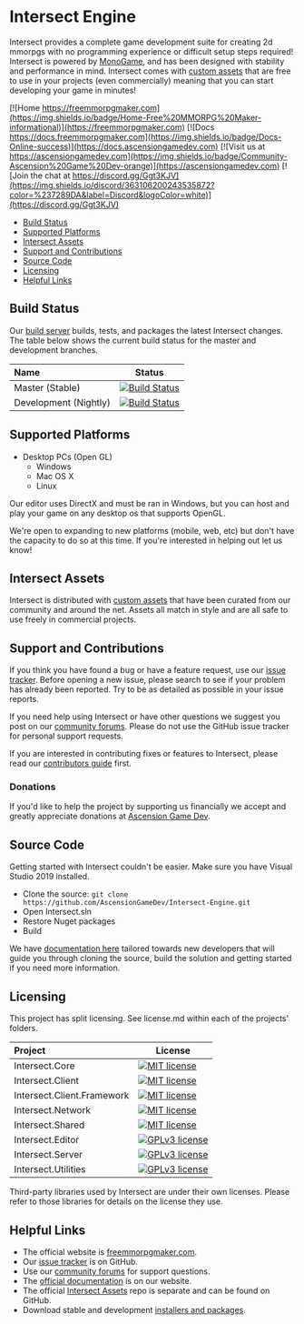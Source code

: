 # Intersect Engine

Intersect provides a complete game development suite for creating 2d mmorpgs with no programming experience or difficult setup steps required! Intersect is powered by [MonoGame](http://monogame.net), and has been designed with stability and performance in mind. Intersect comes with [custom assets](https://github.com/AscensionGameDev/Intersect-Assets) that are free to use in your projects (even commercially) meaning that you can start developing your game in minutes!

[![Home https://freemmorpgmaker.com](https://img.shields.io/badge/Home-Free%20MMORPG%20Maker-informational)](https://freemmorpgmaker.com) 
[![Docs https://docs.freemmorpgmaker.com](https://img.shields.io/badge/Docs-Online-success)](https://docs.ascensiongamedev.com) 
[![Visit us at https://ascensiongamedev.com](https://img.shields.io/badge/Community-Ascension%20Game%20Dev-orange)](https://ascensiongamedev.com) 
[![Join the chat at https://discord.gg/Ggt3KJV](https://img.shields.io/discord/363106200243535872?color=%237289DA&label=Discord&logoColor=white)](https://discord.gg/Ggt3KJV)

 * [Build Status](#build-status)
 * [Supported Platforms](#supported-platforms)
 * [Intersect Assets](#interset-assets)
 * [Support and Contributions](#support-and-contributions)
 * [Source Code](#source-code)
 * [Licensing](#licensing)
 * [Helpful Links](#helpful-links)


## Build Status

Our [build server](https://teamcity.freemmorpgmaker.com/?guest=1) builds, tests, and packages the latest Intersect changes.  The table below shows the current build status for the master and development branches.

| Name  | Status |
|:---|--------|
| Master (Stable) | [![Build Status](https://teamcity.freemmorpgmaker.com/app/rest/builds/buildType:stable/statusIcon)](https://teamcity.freemmorpgmaker.com/viewType.html?buildTypeId=stable&guest=1) |
| Development (Nightly) | [![Build Status](https://teamcity.freemmorpgmaker.com/app/rest/builds/buildType:dev/statusIcon)](https://teamcity.freemmorpgmaker.com/viewType.html?buildTypeId=dev&guest=1) |


## Supported Platforms

 * Desktop PCs (Open GL)
    * Windows
    * Mac OS X
    * Linux

Our editor uses DirectX and must be ran in Windows, but you can host and play your game on any desktop os that supports OpenGL.

We're open to expanding to new platforms (mobile, web, etc) but don't have the capacity to do so at this time. If you're interested in helping out let us know!


## Intersect Assets

Intersect is distributed with [custom assets](https://github.com/AscensionGameDev/Intersect-Assets) that have been curated from our community and around the net. Assets all match in style and are all safe to use freely in commercial projects. 


## Support and Contributions

If you think you have found a bug or have a feature request, use our [issue tracker](https://github.com/AscensionGameDev/Intersect-Engine/issues). Before opening a new issue, please search to see if your problem has already been reported.  Try to be as detailed as possible in your issue reports.

If you need help using Intersect or have other questions we suggest you post on our [community forums](https://ascensiongamedev.com).  Please do not use the GitHub issue tracker for personal support requests.

If you are interested in contributing fixes or features to Intersect, please read our [contributors guide](CONTRIBUTING.md) first.

### Donations

If you'd like to help the project by supporting us financially we accept and greatly appreciate donations at [Ascension Game Dev](https://www.ascensiongamedev.com/donate/make-donation/).


## Source Code

Getting started with Intersect couldn't be easier. Make sure you have Visual Studio 2019 installed. 

 * Clone the source: `git clone https://github.com/AscensionGameDev/Intersect-Engine.git`
 * Open Intersect.sln
 * Restore Nuget packages
 * Build

We have [documentation here](https://docs.freemmorpgmaker.com/en-US/developer/start/compiling.html) tailored towards new developers that will guide you through cloning the source, build the solution and getting started if you need more information.


## Licensing

This project has split licensing. See license.md within each of the projects' folders.

| Project  | License |
|:---|--------|
| Intersect.Core | [![MIT license](https://img.shields.io/badge/License-MIT-blue.svg)](https://tldrlegal.com/license/mit-license) |
| Intersect.Client | [![MIT license](https://img.shields.io/badge/License-MIT-blue.svg)](https://tldrlegal.com/license/mit-license) |
| Intersect.Client.Framework | [![MIT license](https://img.shields.io/badge/License-MIT-blue.svg)](https://tldrlegal.com/license/mit-license) |
| Intersect.Network | [![MIT license](https://img.shields.io/badge/License-MIT-blue.svg)](https://tldrlegal.com/license/mit-license) |
| Intersect.Shared | [![MIT license](https://img.shields.io/badge/License-MIT-blue.svg)](https://tldrlegal.com/license/mit-license) |
| Intersect.Editor | [![GPLv3 license](https://img.shields.io/badge/License-GPLv3-blue.svg)](https://tldrlegal.com/license/gnu-general-public-license-v3-(gpl-3)) |
| Intersect.Server | [![GPLv3 license](https://img.shields.io/badge/License-GPLv3-blue.svg)](https://tldrlegal.com/license/gnu-general-public-license-v3-(gpl-3)) |
| Intersect.Utilities | [![GPLv3 license](https://img.shields.io/badge/License-GPLv3-blue.svg)](https://tldrlegal.com/license/gnu-general-public-license-v3-(gpl-3)) |

Third-party libraries used by Intersect are under their own licenses.  Please refer to those libraries for details on the license they use.


## Helpful Links

 * The official website is [freemmorpgmaker.com](https://freemmorpgmaker.com).
 * Our [issue tracker](https://github.com/AscensionGameDev/Intersect-Engine/issues) is on GitHub.
 * Use our [community forums](https://ascensiongamedev.com/) for support questions.
 * The [official documentation](https://docs.freemmorpgmaker.com) is on our website.
 * The official [Intersect Assets](https://github.com/AscensionGameDev/Intersect-Assets) repo is separate and can be found on GitHub.
 * Download stable and development [installers and packages](https://freemmorpgmaker.com/download).
